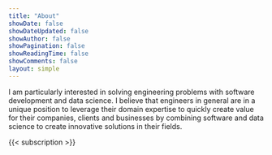 ```yaml
---
title: "About"
showDate: false
showDateUpdated: false
showAuthor: false
showPagination: false
showReadingTime: false
showComments: false
layout: simple
---
```


I am particularly interested in solving engineering problems with software development and data science.
I believe that engineers in general are in a unique position to leverage their domain expertise
to quickly create value for their companies, clients and businesses by combining software and data science
to create innovative solutions in their fields.

{{< subscription >}}